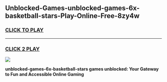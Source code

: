 
## Unblocked-Games-unblocked-games-6x-basketball-stars-Play-Online-Free-8zy4w
<h3>
<a href="https://premium76.site?title=unblocked-games-6x-basketball-stars&ref=26A">CLICK TO PLAY</a></h3>
<hr>

<h3>
<a href="https://premium76.site?title=unblocked-games-6x-basketball-stars&ref=26A">CLICK 2 PLAY</a>
  
</h3>

<a href="https://premium76.site?title=unblocked-games-6x-basketball-stars&ref=26A"><img src="https://clearcache.store/games.png"></a>


**unblocked-games-6x-basketball-stars games unblocked: Your Gateway to Fun and Accessible Online Gaming**
